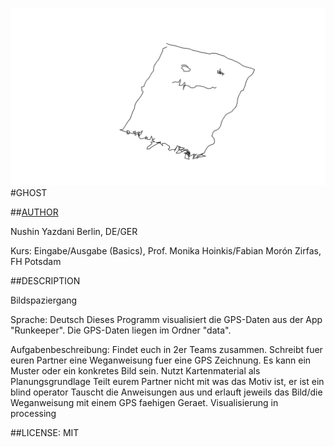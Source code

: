 ![image](screenshot.png)  
#GHOST  

##[AUTHOR](https://github.com/nushin)  

Nushin Yazdani 
Berlin, DE/GER

Kurs: Eingabe/Ausgabe (Basics), Prof. Monika Hoinkis/Fabian Morón Zirfas, FH Potsdam


##DESCRIPTION  


Bildspaziergang

Sprache: Deutsch
Dieses Programm visualisiert die GPS-Daten aus der App "Runkeeper". Die GPS-Daten liegen im Ordner "data".

Aufgabenbeschreibung:
Findet euch in 2er Teams zusammen.
Schreibt fuer euren Partner eine Weganweisung fuer eine GPS Zeichnung.
Es kann ein Muster oder ein konkretes Bild sein.
Nutzt Kartenmaterial als Planungsgrundlage
Teilt eurem Partner nicht mit was das Motiv ist, er ist ein blind operator
Tauscht die Anweisungen aus und erlauft jeweils das Bild/die Weganweisung mit einem GPS faehigen Geraet.
Visualisierung in processing


##LICENSE: MIT 

